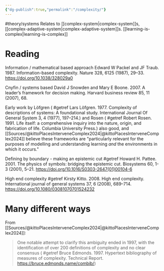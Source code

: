 ```yaml
---
{"dg-publish":true,"permalink":"/complexity/"}
---
```


#theory/systems 
Relates to [[complex-system\|complex-system]]s, [[complex-adaptive-system\|complex-adaptive-system]]s. [[learning-is-complex\|learning-is-complex]]

# Reading

Information / mathematical based approach
Edward W Packel and JF Traub. 1987. Information-based complexity. Nature 328, 6125 (1987), 29–33. https://doi.org/10.1038/328029a0

Cnyfin / systems based
David J Snowden and Mary E Boone. 2007. A leader’s framework for decision making. Harvard business review 85, 11 (2007), 68.

Early work by Löfgren ( #getref Lars Löfgren. 1977. Complexity of descriptions of systems: A foundational study. International Journal Of General System 3, 4 (1977), 197–214.) and Rosen ( #getref Robert Rosen. 1991. Life itself: a comprehensive inquiry into the nature, origin, and fabrication of life. Columbia University Press.) also good, and [[Sources/@kittoPlacesInterveneComplex2024\|@kittoPlacesInterveneComplex2024]] believe these frameworks are "particularly relevant for the purposes of modelling and understanding learning *and* the environments in which it occurs." 

Defining by boundary - making an epistemic cut
#getref Howard H. Pattee. 2001. The physics of symbols: bridging the epistemic cut. Biosystems 60, 1-3 (2001), 5–21. https://doi.org/10.1016/S0303-2647(01)00104-6

High end complexity
#getref Kirsty Kitto. 2008. High end complexity. International journal of general systems 37, 6 (2008), 689–714. https://doi.org/10.1080/03081070701524232

# Many different ways

From [[Sources/@kittoPlacesInterveneComplex2024\|@kittoPlacesInterveneComplex2024]]:
> One notable attempt to clarify this ambiguity ended in 1997, with the identification of over 200 definitions of complexity and no clear consensus ( #getref Bruce Edmonds. 1997. Hypertext bibliography of measures of complexity. Technical Report. https://bruce.edmonds.name/combib/)
